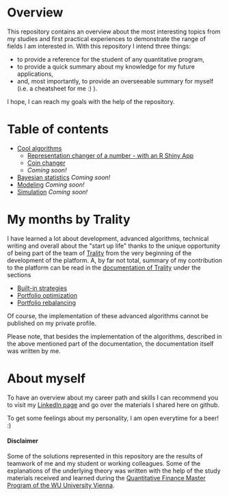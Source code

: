 # Overview
This repository contains an overview about the most interesting topics from my studies and first practical experiences to demonstrate the range of fields I am interested in. With this repository I intend three things:

* to provide a reference for the student of any quantitative program,
* to provide a quick summary about my knowledge for my future applications,
* and, most importantly, to provide an overseeable summary for myself (i.e. a cheatsheet for me :) ).

I hope, I can reach my goals with the help of the repository.

# Table of contents

* [Cool algorithms](Algorithms/README.md)
  * [Representation changer of a number - with an R Shiny App](Algorithms/representation_changer/README.md)
  * [Coin changer](Algorithms/coin_changer/README.md)
  * _Coming soon!_
* [Bayesian statistics](Bayesian_statistics/README.md) _Coming soon!_
* [Modeling](Modeling/README.md) _Coming soon!_
* [Simulation](Simulation/README.md) _Coming soon!_

# My months by Trality
I have learned a lot about development, advanced algorithms, technical writing and overall about the "start up life" thanks to the unique opportunity of being part of the team of [Trality](trality.com) from the very beginning of the development of the platform.
A, by far not total, summary of my contribution to the platform can be read in the [documentation of Trality](https://docs.trality.com) under the sections
* [Built-in strategies](https://docs.trality.com/api-documentation/built-in-strategies)
* [Portfolio optimization](https://docs.trality.com/api-documentation/portfolio-optimization)
* [Portfolio rebalancing](https://docs.trality.com/api-documentation/portfolio-rebalancing)

Of course, the implementation of these advanced algorithms cannot be published on my private profile.

Please note, that besides the implementation of the algorithms, described in the above mentioned part of the documentation, the documentation itself was written by me.

# About myself
To have an overview about my career path and skills I can recommend you to visit my [LinkedIn page](https://www.linkedin.com/in/laszlo-marton-28b175131/) and go over the materials I shared here on github.

To get some feelings about my personality, I am open everytime for a beer! :) 


#### Disclaimer

Some of the solutions represented in this repository are the results of teamwork of me and my student or working colleagues. Some of the explanations of the underlying theory was written with the help of the study materials received and learned during the [Quantitative Finance Master Program of the WU University Vienna](https://www.wu.ac.at/studium/master/quantitative-finance/overview).

